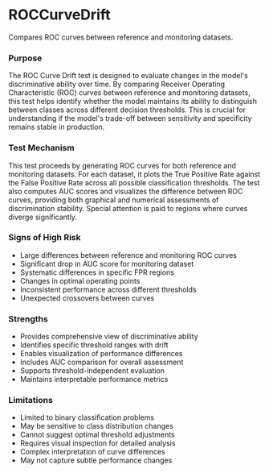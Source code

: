 # ROCCurveDrift

Compares ROC curves between reference and monitoring datasets.

### Purpose

The ROC Curve Drift test is designed to evaluate changes in the model's discriminative ability
over time. By comparing Receiver Operating Characteristic (ROC) curves between reference and
monitoring datasets, this test helps identify whether the model maintains its ability to
distinguish between classes across different decision thresholds. This is crucial for
understanding if the model's trade-off between sensitivity and specificity remains stable
in production.

### Test Mechanism

This test proceeds by generating ROC curves for both reference and monitoring datasets. For each
dataset, it plots the True Positive Rate against the False Positive Rate across all possible
classification thresholds. The test also computes AUC scores and visualizes the difference
between ROC curves, providing both graphical and numerical assessments of discrimination
stability. Special attention is paid to regions where curves diverge significantly.

### Signs of High Risk

- Large differences between reference and monitoring ROC curves
- Significant drop in AUC score for monitoring dataset
- Systematic differences in specific FPR regions
- Changes in optimal operating points
- Inconsistent performance across different thresholds
- Unexpected crossovers between curves

### Strengths

- Provides comprehensive view of discriminative ability
- Identifies specific threshold ranges with drift
- Enables visualization of performance differences
- Includes AUC comparison for overall assessment
- Supports threshold-independent evaluation
- Maintains interpretable performance metrics

### Limitations

- Limited to binary classification problems
- May be sensitive to class distribution changes
- Cannot suggest optimal threshold adjustments
- Requires visual inspection for detailed analysis
- Complex interpretation of curve differences
- May not capture subtle performance changes